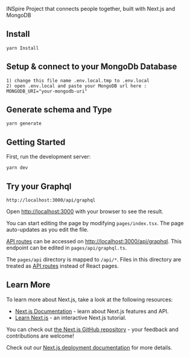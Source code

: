 INSpire Project that connects people together, built with Next.js and MongoDB


## Install

```
yarn Install
```

## Setup & connect to your MongoDb Database

```
1) change this file name .env.local.tmp to .env.local
2) open .env.local and paste your MongoDB url here :  MONGODB_URI="your-mongodb-uri"
```

## Generate schema and Type

```
yarn generate
```

## Getting Started

First, run the development server:

```
yarn dev
```

## Try your Graphql

```
http://localhost:3000/api/graphql
```

Open [http://localhost:3000](http://localhost:3000) with your browser to see the result.

You can start editing the page by modifying `pages/index.tsx`. The page auto-updates as you edit the file.

[API routes](https://nextjs.org/docs/api-routes/introduction) can be accessed on [http://localhost:3000/api/graphql](http://localhost:3000/api/graphql). This endpoint can be edited in `pages/api/graphql.ts`.

The `pages/api` directory is mapped to `/api/*`. Files in this directory are treated as [API routes](https://nextjs.org/docs/api-routes/introduction) instead of React pages.

## Learn More

To learn more about Next.js, take a look at the following resources:

- [Next.js Documentation](https://nextjs.org/docs) - learn about Next.js features and API.
- [Learn Next.js](https://nextjs.org/learn) - an interactive Next.js tutorial.

You can check out [the Next.js GitHub repository](https://github.com/vercel/next.js/) - your feedback and contributions are welcome!


Check out our [Next.js deployment documentation](https://nextjs.org/docs/deployment) for more details.
